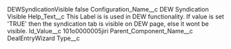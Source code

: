 <?xml version="1.0" encoding="UTF-8"?>
<CustomMetadata xmlns="http://soap.sforce.com/2006/04/metadata" xmlns:xsi="http://www.w3.org/2001/XMLSchema-instance" xmlns:xsd="http://www.w3.org/2001/XMLSchema">
    <label>DEWSyndicationVisible</label>
    <protected>false</protected>
    <values>
        <field>Configuration_Name__c</field>
        <value xsi:type="xsd:string">DEW Syndication Visible</value>
    </values>
    <values>
        <field>Help_Text__c</field>
        <value xsi:type="xsd:string">This Label is is used in DEW functionality. If value is set &apos;TRUE&apos; then the syndication tab is visible on DEW page, else it wont be visible.</value>
    </values>
    <values>
        <field>Id_Value__c</field>
        <value xsi:type="xsd:string">101o0000005jiri</value>
    </values>
    <values>
        <field>Parent_Component_Name__c</field>
        <value xsi:type="xsd:string">DealEntryWizard</value>
    </values>
    <values>
        <field>Type__c</field>
        <value xsi:nil="true"/>
    </values>
</CustomMetadata>
